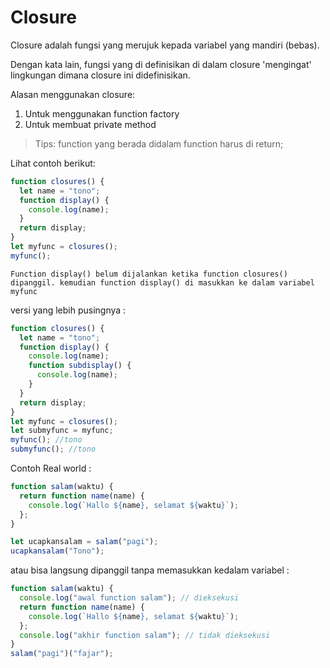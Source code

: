 # Closure

Closure adalah fungsi yang merujuk kepada variabel yang mandiri (bebas). 

Dengan kata lain, fungsi yang di definisikan di dalam closure 'mengingat' lingkungan dimana closure ini didefinisikan. 

Alasan menggunakan closure: 
1. Untuk menggunakan function factory
2. Untuk membuat private method

> Tips: function yang berada didalam function harus di return;

Lihat contoh berikut:

```js
function closures() {
  let name = "tono";
  function display() {
    console.log(name);
  }
  return display;
}
let myfunc = closures();
myfunc();
```

` Function display() belum dijalankan ketika function closures() dipanggil. kemudian function display() di masukkan ke dalam variabel myfunc `

versi yang lebih pusingnya :

```js
function closures() {
  let name = "tono";
  function display() {
    console.log(name);
    function subdisplay() {
      console.log(name);
    }
  }
  return display;
}
let myfunc = closures();
let submyfunc = myfunc;
myfunc(); //tono
submyfunc(); //tono
```

Contoh Real world :
```js
function salam(waktu) {
  return function name(name) {
    console.log(`Hallo ${name}, selamat ${waktu}`);
  };
}

let ucapkansalam = salam("pagi");
ucapkansalam("Tono");
```
atau bisa langsung dipanggil tanpa memasukkan kedalam variabel :
```js
function salam(waktu) {
  console.log("awal function salam"); // dieksekusi
  return function name(name) {
    console.log(`Hallo ${name}, selamat ${waktu}`);
  };
  console.log("akhir function salam"); // tidak dieksekusi
}
salam("pagi")("fajar");
```
